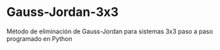 # Gauss-Jordan-3x3
Método de eliminación de Gauss-Jordan para sistemas 3x3 paso a paso programado en Python
